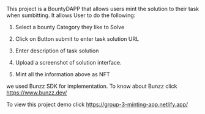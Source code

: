 This project is a BountyDAPP that allows users  mint the solution to their task when sumbitting.
It allows User to do the following:

1. Select a bounty Category they like to Solve

2. Click on Button submit to enter task solution URL

3. Enter description of task solution

4. Upload a screenshot of solution interface.

5. Mint all the information above as NFT

we used Bunzz SDK for implementation.
To know about Bunzz click https://www.bunzz.dev/

To view this project demo click https://group-3-minting-app.netlify.app/


